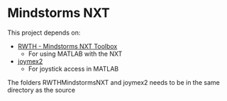 # Mindstorms NXT

This project depends on:
* [RWTH - Mindstorms NXT Toolbox](http://www.mindstorms.rwth-aachen.de/trac/wiki/Download)
    * For using MATLAB with the NXT
* [joymex2](http://escabe.org/joomla/index.php/7-projects/matlab/1-joymex2)
    * For joystick access in MATLAB

The folders RWTHMindstormsNXT and joymex2 needs to be in the same directory as the source